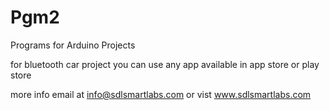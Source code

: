 # Pgm2
Programs for Arduino Projects

for bluetooth car project you can use any app available in app store or play store 


more info email at info@sdlsmartlabs.com or vist www.sdlsmartlabs.com
